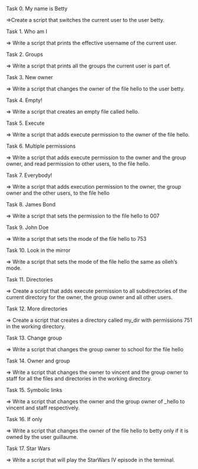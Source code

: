 Task 0. My name is Betty

=>Create a script that switches the current user to the user betty.



Task 1. Who am I

=> Write a script that prints the effective username of the current user.



Task 2. Groups

=> Write a script that prints all the groups the current user is part of.



Task 3. New owner

=> Write a script that changes the owner of the file hello to the user betty.



Task 4. Empty!

=> Write a script that creates an empty file called hello.



Task 5. Execute

=> Write a script that adds execute permission to the owner of the file hello.



Task 6. Multiple permissions

=> Write a script that adds execute permission to the owner and the group owner, and read permission to other users, to the file hello.



Task 7. Everybody!

=> Write a script that adds execution permission to the owner, the group owner and the other users, to the file hello



Task 8. James Bond

=> Write a script that sets the permission to the file hello to 007



Task 9. John Doe

=> Write a script that sets the mode of the file hello to 753



Task 10. Look in the mirror

=> Write a script that sets the mode of the file hello the same as olleh’s mode.



Task 11. Directories

=> Create a script that adds execute permission to all subdirectories of the current directory for the owner, the group owner and all other users.



Task 12. More directories

=> Create a script that creates a directory called my_dir with permissions 751 in the working directory.



Task 13. Change group

=> Write a script that changes the group owner to school for the file hello



Task 14. Owner and group

=> Write a script that changes the owner to vincent and the group owner to staff for all the files and directories in the working directory.



Task 15. Symbolic links

=> Write a script that changes the owner and the group owner of _hello to vincent and staff respectively.



Task 16. If only

=> Write a script that changes the owner of the file hello to betty only if it is owned by the user guillaume.



Task 17. Star Wars

=> Write a script that will play the StarWars IV episode in the terminal.
